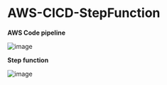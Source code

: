# AWS-CICD-StepFunction

**AWS Code pipeline**

![image](https://github.com/user-attachments/assets/c8d8f186-a7aa-41a0-bc67-654345679233)




**Step function**

![image](https://github.com/user-attachments/assets/f135b997-afb7-4c01-8fa3-efc0c42b8fa3)

